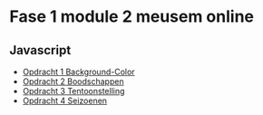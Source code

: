 # Fase 1 module 2 meusem online
## Javascript

- [Opdracht 1 Background-Color](http://28881.hosts1.ma-cloud.nl/f1m2js/Les1-background-color)
- [Opdracht 2 Boodschappen](http://28881.hosts1.ma-cloud.nl/f1m2js/Les2-Boodschappen)
- [Opdracht 3 Tentoonstelling](http://28881.hosts1.ma-cloud.nl/f1m2js/Les3-Tentoonstelling/)
- [Opdracht 4 Seizoenen](http://28881.hosts1.ma-cloud.nl/f1m2js/Les4-Seizoenen/)